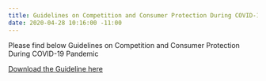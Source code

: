 ```yaml
---
title: Guidelines on Competition and Consumer Protection During COVID-19 Pandemic
date: 2020-04-28 10:16:00 -11:00
---
```


Please find below Guidelines on Competition and Consumer Protection During COVID-19 Pandemic

[Download the Guideline here](/uploads/FCCPC%202020%20BUSINESS%20GUIDELINESS(1).pdf)